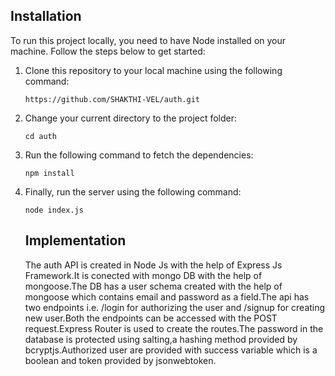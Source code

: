 ## Installation

To run this project locally, you need to have Node installed on your machine. Follow the steps below to get started:

1. Clone this repository to your local machine using the following command:

   ```
   https://github.com/SHAKTHI-VEL/auth.git
   ```

2. Change your current directory to the project folder:

   ```
   cd auth
   ```

3. Run the following command to fetch the dependencies:

   ```
   npm install
   ```


4. Finally, run the server using the following command:

   ```
   node index.js
   ```

     ## Implementation

   The auth API is created in Node Js with the help of Express Js Framework.It is conected with mongo DB with the help of mongoose.The DB has a user schema created with the help of mongoose which contains email and password as a field.The api has two endpoints i.e. /login for authorizing the user and /signup for creating new user.Both the endpoints can be accessed with the POST request.Express Router is used to create the routes.The password in the database is protected using salting,a hashing method provided by bcryptjs.Authorized user are provided with success variable which is a boolean and token provided by jsonwebtoken.
